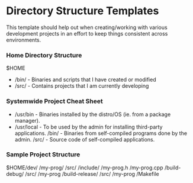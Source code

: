 # Directory Structure Templates

This template should help out when creating/working with various development projects in an effort to keep things consistent across environments.

### Home Directory Structure
$HOME
*   /bin/ - Binaries and scripts that I have created or modified
*	/src/ - Contains projects that I am currently developing

### Systemwide Project Cheat Sheet
* /usr/bin - Binaries installed by the distro/OS (ie. from a package manager).
* /usr/local - To be used by the admin for installing third-party applications.
			/bin/ - Binaries from self-compiled programs done by the admin.
			/src/ - Source code of self-compiled applications.

### Sample Project Structure
$HOME/dev/
        /my-prog/
            /src/
                /include/
                        /my-prog.h
                        /my-prog.cpp
                /build-debug/
                            /src/
                                /my-prog
                /build-release/
                            /src/
                                /my-prog
        /Makefile

